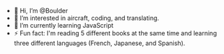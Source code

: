 - 👋 Hi, I’m @Boulder
- 👀 I’m interested in aircraft, coding, and translating. 
- 🌱 I’m currently learning JavaScript
- ⚡ Fun fact: I'm reading 5 different books at the same time and learning three different languages (French, Japanese, and Spanish). 

<!---
Derek-Stafford/Derek-Stafford is a ✨ special ✨ repository because its `README.md` (this file) appears on your GitHub profile.
You can click the Preview link to take a look at your changes.
--->
